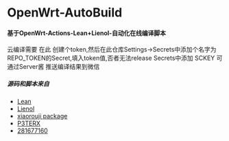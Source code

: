 # OpenWrt-AutoBuild

#### 基于OpenWrt-Actions-Lean+Lienol-自动化在线编译脚本  

云编译需要 在此 创建个token,然后在此仓库Settings->Secrets中添加个名字为REPO_TOKEN的Secret,填入token值,否者无法release
Secrets中添加 SCKEY 可通过Server酱 推送编译结果到微信
  

##### 源码和脚本来自

- [Lean](https://github.com/coolsnowwolf/lede)
- [ Lienol](https://github.com/Lienol/openwrt-actions )
- [ xiaorouji package](https://github.com/xiaorouji/openwrt-passwall)
- [P3TERX](https://github.com/P3TERX/Actions-OpenWrt)
- [281677160](https://github.com/281677160/build-openwrt)

